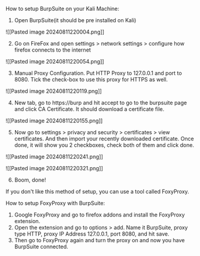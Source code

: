 How to setup BurpSuite on your Kali Machine:

1) Open BurpSuite(it should be pre installed on Kali)

![[Pasted image 20240811220004.png]]

2) Go on FireFox and open settings > network settings > configure how firefox connects to the internet 

![[Pasted image 20240811220054.png]]

3) Manual Proxy Configuration. Put HTTP Proxy to 127.0.0.1 and port to 8080. Tick the check-box to use this proxy for HTTPS as well.

![[Pasted image 20240811220119.png]]

4) New tab, go to https://burp and hit accept to go to the burpsuite page and click CA Certificate. It should download a certificate file. 

![[Pasted image 20240811220155.png]]

5) Now go to settings > privacy and security > certificates > view certificates. And then import your recently downloaded certificate. Once done, it will show you 2 checkboxes, check both of them and click done. 

![[Pasted image 20240811220241.png]]

![[Pasted image 20240811220321.png]]

6) Boom, done!

If you don't like this method of setup, you can use a tool called FoxyProxy.

How to setup FoxyProxy with BurpSuite:

1) Google FoxyProxy and go to firefox addons and install the FoxyProxy extension.
2) Open the extension and go to options > add. Name it BurpSuite, proxy type HTTP, proxy IP Address 127.0.0.1, port 8080, and hit save.
3) Then go to FoxyProxy again and turn the proxy on and now you have BurpSuite connected.
